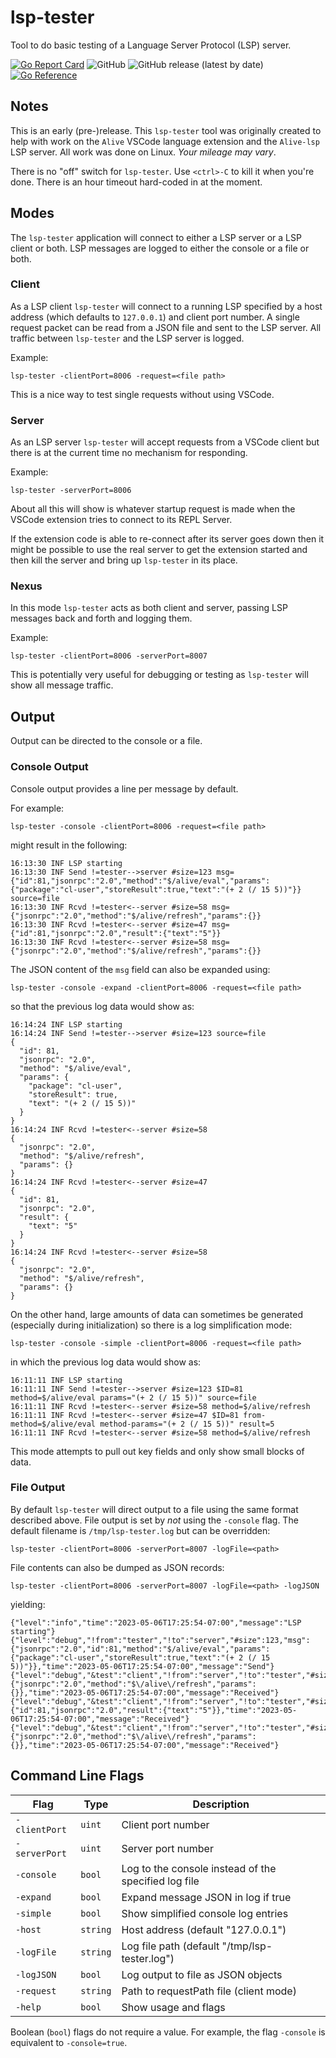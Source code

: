 # lsp-tester
Tool to do basic testing of a Language Server Protocol (LSP) server.

[![Go Report Card](https://goreportcard.com/badge/github.com/madkins23/lsp-tester)](https://goreportcard.com/report/github.com/madkins23/lsp-tester)
![GitHub](https://img.shields.io/github/license/madkins23/lsp-tester)
![GitHub release (latest by date)](https://img.shields.io/github/v/release/madkins23/lsp-tester)
[![Go Reference](https://pkg.go.dev/badge/github.com/madkins23/lsp-tester.svg)](https://pkg.go.dev/github.com/madkins23/lsp-tester)

## Notes

This is an early (pre-)release.
This `lsp-tester` tool was originally created to help with work on the `Alive` VSCode
language extension and the `Alive-lsp` LSP server.
All work was done on Linux.
_Your mileage may vary_.

There is no "off" switch for `lsp-tester`.
Use `<ctrl>-C` to kill it when you're done.
There is an hour timeout hard-coded in at the moment.

## Modes

The `lsp-tester` application will connect to either a LSP server or a LSP client or both.
LSP messages are logged to either the console or a file or both.

### Client

As a LSP client `lsp-tester` will connect to a running LSP specified by
a host address (which defaults to `127.0.0.1`) and client port number.
A single request packet can be read from a JSON file and sent to the LSP server.
All traffic between `lsp-tester` and the LSP server is logged.

Example:
```shell
lsp-tester -clientPort=8006 -request=<file path>
```
This is a nice way to test single requests without using VSCode.

### Server

As an LSP server `lsp-tester` will accept requests from a VSCode client
but there is at the current time no mechanism for responding.

Example:
```shell
lsp-tester -serverPort=8006
```
About all this will show is whatever startup request is made when the
VSCode extension tries to connect to its REPL Server.

If the extension code is able to re-connect after its server goes down
then it might be possible to use the real server to get the extension started
and then kill the server and bring up `lsp-tester` in its place.

### Nexus

In this mode `lsp-tester` acts as both client and server,
passing LSP messages back and forth and logging them.

Example:
```shell
lsp-tester -clientPort=8006 -serverPort=8007
```

This is potentially very useful for debugging or testing
as `lsp-tester` will show all message traffic.

## Output

Output can be directed to the console or a file.

### Console Output

Console output provides a line per message by default.

For example:
```shell
lsp-tester -console -clientPort=8006 -request=<file path>
```
might result in the following:
```
16:13:30 INF LSP starting
16:13:30 INF Send !=tester-->server #size=123 msg={"id":81,"jsonrpc":"2.0","method":"$/alive/eval","params":{"package":"cl-user","storeResult":true,"text":"(+ 2 (/ 15 5))"}} source=file
16:13:30 INF Rcvd !=tester<--server #size=58 msg={"jsonrpc":"2.0","method":"$/alive/refresh","params":{}}
16:13:30 INF Rcvd !=tester<--server #size=47 msg={"id":81,"jsonrpc":"2.0","result":{"text":"5"}}
16:13:30 INF Rcvd !=tester<--server #size=58 msg={"jsonrpc":"2.0","method":"$/alive/refresh","params":{}}
```

The JSON content of the `msg` field can also be expanded using:
```shell
lsp-tester -console -expand -clientPort=8006 -request=<file path>
```
so that the previous log data would show as:
```
16:14:24 INF LSP starting
16:14:24 INF Send !=tester-->server #size=123 source=file
{
  "id": 81,
  "jsonrpc": "2.0",
  "method": "$/alive/eval",
  "params": {
    "package": "cl-user",
    "storeResult": true,
    "text": "(+ 2 (/ 15 5))"
  }
}
16:14:24 INF Rcvd !=tester<--server #size=58
{
  "jsonrpc": "2.0",
  "method": "$/alive/refresh",
  "params": {}
}
16:14:24 INF Rcvd !=tester<--server #size=47
{
  "id": 81,
  "jsonrpc": "2.0",
  "result": {
    "text": "5"
  }
}
16:14:24 INF Rcvd !=tester<--server #size=58
{
  "jsonrpc": "2.0",
  "method": "$/alive/refresh",
  "params": {}
}
```

On the other hand, large amounts of data can sometimes be generated
(especially during initialization) so there is a log simplification mode:
```shell
lsp-tester -console -simple -clientPort=8006 -request=<file path>
```
in which the previous log data would show as:
```
16:11:11 INF LSP starting
16:11:11 INF Send !=tester-->server #size=123 $ID=81 method=$/alive/eval params="(+ 2 (/ 15 5))" source=file
16:11:11 INF Rcvd !=tester<--server #size=58 method=$/alive/refresh
16:11:11 INF Rcvd !=tester<--server #size=47 $ID=81 from-method=$/alive/eval method-params="(+ 2 (/ 15 5))" result=5
16:11:11 INF Rcvd !=tester<--server #size=58 method=$/alive/refresh
```
This mode attempts to pull out key fields and only show small blocks of data.

### File Output

By default `lsp-tester` will direct output to a file using the same
format described above.
File output is set by _not_ using the `-console` flag.
The default filename is `/tmp/lsp-tester.log` but can be overridden:
```shell
lsp-tester -clientPort=8006 -serverPort=8007 -logFile=<path>
```

File contents can also be dumped as JSON records:
```shell
lsp-tester -clientPort=8006 -serverPort=8007 -logFile=<path> -logJSON
```
yielding:
```
{"level":"info","time":"2023-05-06T17:25:54-07:00","message":"LSP starting"}
{"level":"debug","!from":"tester","!to":"server","#size":123,"msg":{"jsonrpc":"2.0","id":81,"method":"$/alive/eval","params":{"package":"cl-user","storeResult":true,"text":"(+ 2 (/ 15 5))"}},"time":"2023-05-06T17:25:54-07:00","message":"Send"}
{"level":"debug","&test":"client","!from":"server","!to":"tester","#size":58,"msg":{"jsonrpc":"2.0","method":"$\/alive\/refresh","params":{}},"time":"2023-05-06T17:25:54-07:00","message":"Received"}
{"level":"debug","&test":"client","!from":"server","!to":"tester","#size":47,"msg":{"id":81,"jsonrpc":"2.0","result":{"text":"5"}},"time":"2023-05-06T17:25:54-07:00","message":"Received"}
{"level":"debug","&test":"client","!from":"server","!to":"tester","#size":58,"msg":{"jsonrpc":"2.0","method":"$\/alive\/refresh","params":{}},"time":"2023-05-06T17:25:54-07:00","message":"Received"}
```

## Command Line Flags

| Flag          | Type     | Description                                          |
|---------------|----------|------------------------------------------------------|
| `-clientPort` | `uint`   | Client port number                                   |
| `-serverPort` | `uint`   | Server port number                                   |
| `-console`    | `bool`   | Log to the console instead of the specified log file |
| `-expand`     | `bool`   | Expand message JSON in log if true                   |
| `-simple`     | `bool`   | Show simplified console log entries                  |
| `-host`       | `string` | Host address (default "127.0.0.1")                   |
| `-logFile`    | `string` | Log file path (default "/tmp/lsp-tester.log")        |
| `-logJSON`    | `bool`   | Log output to file as JSON objects                   |
| `-request`    | `string` | Path to requestPath file (client mode)               |
| `-help`       | `bool`   | Show usage and flags                                 |

Boolean (`bool`) flags do not require a value.
For example, the flag `-console` is equivalent to `-console=true`.
